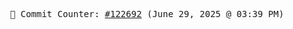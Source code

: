 <p align="center">
    <samp>
        📮 Commit Counter: <a href="https://github.com/Javascript-void0/Javascript-void0/commits/main">#122692</a> (June 29, 2025 @ 03:39 PM)
    </samp>
</p>